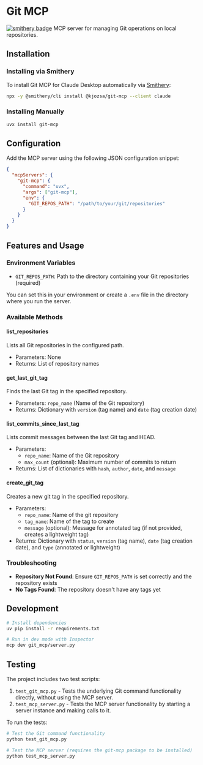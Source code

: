 # Git MCP
[![smithery badge](https://smithery.ai/badge/@kjozsa/git-mcp)](https://smithery.ai/server/@kjozsa/git-mcp)
MCP server for managing Git operations on local repositories.

## Installation
### Installing via Smithery

To install Git MCP for Claude Desktop automatically via [Smithery](https://smithery.ai/server/@kjozsa/git-mcp):

```bash
npx -y @smithery/cli install @kjozsa/git-mcp --client claude
```

### Installing Manually
```bash
uvx install git-mcp
```

## Configuration
Add the MCP server using the following JSON configuration snippet:

```json
{
  "mcpServers": {
    "git-mcp": {
      "command": "uvx",
      "args": ["git-mcp"],
      "env": {
        "GIT_REPOS_PATH": "/path/to/your/git/repositories"
      }
    }
  }
}
```

## Features and Usage

### Environment Variables
- `GIT_REPOS_PATH`: Path to the directory containing your Git repositories (required)

You can set this in your environment or create a `.env` file in the directory where you run the server.

### Available Methods

#### list_repositories
Lists all Git repositories in the configured path.
- Parameters: None
- Returns: List of repository names

#### get_last_git_tag
Finds the last Git tag in the specified repository.
- Parameters: `repo_name` (Name of the Git repository)
- Returns: Dictionary with `version` (tag name) and `date` (tag creation date)

#### list_commits_since_last_tag
Lists commit messages between the last Git tag and HEAD.
- Parameters: 
  - `repo_name`: Name of the Git repository
  - `max_count` (optional): Maximum number of commits to return
- Returns: List of dictionaries with `hash`, `author`, `date`, and `message`

#### create_git_tag
Creates a new git tag in the specified repository.
- Parameters: 
  - `repo_name`: Name of the git repository
  - `tag_name`: Name of the tag to create
  - `message` (optional): Message for annotated tag (if not provided, creates a lightweight tag)
- Returns: Dictionary with `status`, `version` (tag name), `date` (tag creation date), and `type` (annotated or lightweight)

### Troubleshooting
- **Repository Not Found**: Ensure `GIT_REPOS_PATH` is set correctly and the repository exists
- **No Tags Found**: The repository doesn't have any tags yet

## Development
```bash
# Install dependencies
uv pip install -r requirements.txt

# Run in dev mode with Inspector
mcp dev git_mcp/server.py
```

## Testing

The project includes two test scripts:

1. `test_git_mcp.py` - Tests the underlying Git command functionality directly, without using the MCP server.
2. `test_mcp_server.py` - Tests the MCP server functionality by starting a server instance and making calls to it.

To run the tests:

```bash
# Test the Git command functionality
python test_git_mcp.py

# Test the MCP server (requires the git-mcp package to be installed)
python test_mcp_server.py

